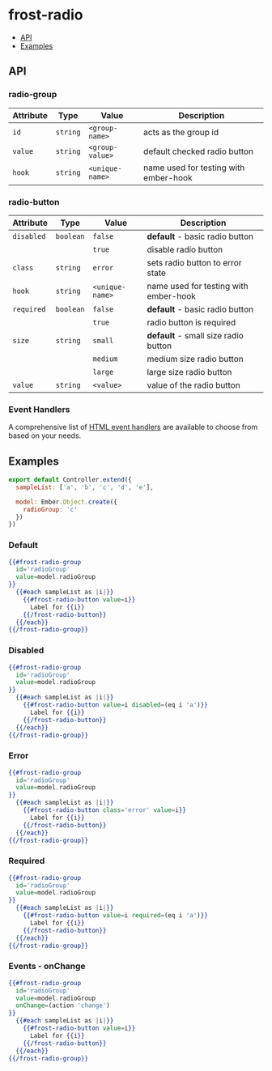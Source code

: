 # frost-radio

 * [API](#api)
 * [Examples](#examples)

## API
### radio-group
| Attribute | Type | Value | Description |
| --------- | ---- | ----- | ----------- |
| `id` | `string` | `<group-name>` | acts as the group id |
| `value` | `string` | `<group-value>` | default checked radio button |
| `hook` | `string` | `<unique-name>` | name used for testing with ember-hook |

### radio-button
| Attribute | Type | Value | Description |
| --------- | ---- | ----- | ----------- |
| `disabled` | `boolean` | `false` | **default** - basic radio button |
| | | `true` | disable radio button |
| `class` | `string` | `error` | sets radio button to error state |
| `hook` | `string` | `<unique-name>` | name used for testing with ember-hook |
| `required` |  `boolean` | `false` | **default** - basic radio button |
| | | `true` | radio button is required |
| `size` | `string` | `small` | **default** - small size radio button |
|  | | `medium` | medium size radio button |
|  |  | `large` | large size radio button |
| `value` | `string` | `<value>` | value of the radio button |

### Event Handlers
A comprehensive list of [HTML event handlers](frost-events.md) are available to choose from based on your needs.

## Examples

```javascript
export default Controller.extend({
  sampleList: ['a', 'b', 'c', 'd', 'e'],

  model: Ember.Object.create({
    radioGroup: 'c'
  })
})
```

### Default
```handlebars
{{#frost-radio-group
  id='radioGroup'
  value=model.radioGroup
}}
  {{#each sampleList as |i|}}
    {{#frost-radio-button value=i}}
      Label for {{i}}
    {{/frost-radio-button}}
  {{/each}}
{{/frost-radio-group}}
```

### Disabled
```handlebars
{{#frost-radio-group
  id='radioGroup'
  value=model.radioGroup
}}
  {{#each sampleList as |i|}}
    {{#frost-radio-button value=i disabled=(eq i 'a')}}
      Label for {{i}}
    {{/frost-radio-button}}
  {{/each}}
{{/frost-radio-group}}
```

### Error
```handlebars
{{#frost-radio-group
  id='radioGroup'
  value=model.radioGroup
}}
  {{#each sampleList as |i|}}
    {{#frost-radio-button class='error' value=i}}
      Label for {{i}}
    {{/frost-radio-button}}
  {{/each}}
{{/frost-radio-group}}
```

### Required
```handlebars
{{#frost-radio-group
  id='radioGroup'
  value=model.radioGroup
}}
  {{#each sampleList as |i|}}
    {{#frost-radio-button value=i required=(eq i 'a')}}
      Label for {{i}}
    {{/frost-radio-button}}
  {{/each}}
{{/frost-radio-group}}
```

### Events - onChange
```handlebars
{{#frost-radio-group
  id='radioGroup'
  value=model.radioGroup
  onChange=(action 'change')
}}
  {{#each sampleList as |i|}}
    {{#frost-radio-button value=i}}
      Label for {{i}}
    {{/frost-radio-button}}
  {{/each}}
{{/frost-radio-group}}
```
